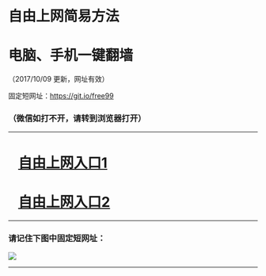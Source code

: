 ﻿# 自由上网简易方法

# 电脑、手机一键翻墙

（2017/10/09 更新，网址有效）

固定短网址：https://git.io/free99

### （微信如打不开，请转到浏览器打开）


***





# &nbsp;&nbsp; <a href="http://ft2773013319.fwq-tz-1001.info/fwqtz01.html?t=100900126625 " target="_blank">自由上网入口1</a>
# &nbsp;&nbsp; <a href="http://ft1839214933.fwq-tz-1002.info/fwqtz02.html?t=100900115814 " target="_blank">自由上网入口2</a>
***

### 请记住下图中固定短网址：

<img src="https://s3-us-west-2.amazonaws.com/fwq-1001/yjfq-20170905okok.png" /> 


***


